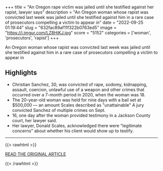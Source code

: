 +++
title = "An Oregon rape victim was jailed until she testified against her rapist, lawyer says"
description = "An Oregon woman whose rapist was convicted last week was jailed until she testified against him in a rare case of prosecutors compelling a victim to appear in"
date = "2022-09-25 01:19:44"
slug = "632fac89af11f322b0763ed5"
image = "https://i.imgur.com/LZ8HiKJ.jpg"
score = "5152"
categories = ['woman', 'prosecutors', 'rapist']
+++

An Oregon woman whose rapist was convicted last week was jailed until she testified against him in a rare case of prosecutors compelling a victim to appear in

## Highlights

- Christian Sanchez, 30, was convicted of rape, sodomy, kidnapping, assault, coercion, unlawful use of a weapon and other crimes that occurred over a 7-month period in 2020, when the woman was 18.
- The 20-year-old woman was held for nine days with a bail set at $500,000 — an amount Scales described as "unattainable" A jury convicted Sanchez of multiple crimes on Sept.
- 16, one day after the woman provided testimony in a Jackson County court, her lawyer said.
- Her lawyer, Donald Scales, acknowledged there were "legitimate concerns" about whether his client would show up to testify.

---

{{< rawhtml >}}
  <p class="article-category">
    <a target="_blank" href="https://www.nbcnews.com/news/us-news/oregon-rape-victim-was-jailed-testified-rapist-lawyer-says-rcna49258">READ THE ORIGINAL ARTICLE</a>
  </p>
{{< /rawhtml >}}
